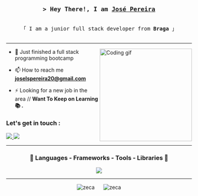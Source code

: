 <!-- Intro  -->
<h3 align="center">
        <samp>&gt; Hey There!, I am
                <b><a target="_blank" href="">José Pereira</a></b>
        </samp>
</h3>

<p align="center"> 
  <samp>
    <br>
    「 I am a junior full stack developer from <b>Braga</b> 」
    <br>
    <br>
  </samp>
</p>

</details>

<hr>
 <img align="right" width="250" src="https://sithcomputers.com/wp-content/uploads/2021/02/C-1.gif" alt="Coding gif" />
 
- 🌱 Just finished a full stack programming bootcamp

- 📫 How to reach me **joselspereira20@gmail.com**

- ⚡ Looking for a new job in the area // **Want To Keep on Learning 📚 .**

<h3 align="left">Let's get in touch :</h3>
<p align="left">
 <a href="https://www.linkedin.com/in/sapereira97/" target="_blank">
  <img src="https://img.shields.io/badge/LinkedIn-0077B5?style=for-the-badge&logo=linkedin&logoColor=white"/>
 </a>
<a href="CV_Jose_Pereira.pdf" download>
  <img src="https://img.shields.io/badge/CV-4285F4?style=for-the-badge&logo=Github&logoColor=white"/>
 </a>

</p>
<hr>
<h3 align="center" > 🚀 Languages - Frameworks - Tools - Libraries 🚀</h3>
<p align="center">
    <img src="https://skillicons.dev/icons?i=java,javascript,css,mysql,jquery,html,maven,hibernate,spring,bootstrap,npm,nodejs,vscode,idea,postman,git,github,vim,aws,codepen," 
 </p>

<hr>
<div align="center">
    <img src="https://github-readme-stats.vercel.app/api/top-langs?username=sapereira97&show_icons=true&locale=en&layout=compact&theme=radical" alt="zeca" style="display: inline-block; margin-right: 10px;">
    <img src="https://github-readme-stats.vercel.app/api?username=sapereira97&show_icons=true&locale=en&theme=radical" alt="zeca" style="display: inline-block; margin-left: 10px;">
</div>
 
<p>

  
